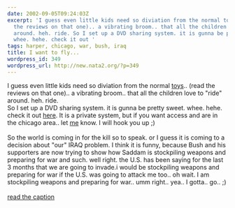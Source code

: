 ```yaml
---
date: 2002-09-05T09:24:03Z
excerpt: 'I guess even little kids need so diviation from the normal toys.. (read
  the reviews on that one).. a vibrating broom.. that all the children love to "ride"
  around. heh. ride. So I set up a DVD sharing system. it is gunna be pretty sweet.
  whee. hehe. check it out '
tags: harper, chicago, war, bush, iraq
title: I want to fly...
wordpress_id: 349
wordpress_url: http://new.nata2.org/?p=349
---
```


I guess even little kids need so diviation from the normal <a href="http://www.amazon.com/exec/obidos/ASIN/B00005NEBW/nata2productions/102-2858680-8623301">toys</a>.. (read the reviews on that one).. a vibrating broom.. that all the children love to "ride" around. heh. ride. <br/>So I set up a DVD sharing system. it is gunna be pretty sweet. whee. hehe. check it out <a href="http://www.fukung.net">here</a>. It is a private system, but if you want access and are in the chicago area.. let <a href="mailto:harper@nata2.org">me</a> know. I will hook you up ;)<br/><br/>So the world is coming in for the kill so to speak. or I guess it is coming to a decision about "our" IRAQ problem. I think it is funny, because Bush and his supporters are now trying to show how Saddam is stockpiling weapons and preparing for war and such. well right. the U.S. has been saying for the last 3 months that we are going to invade.i would be stockpiling weapons and preparing for war if the U.S. was going to attack me too.. oh wait. I am stockpiling weapons and preparing for war.. umm right.. yea.. I gotta.. go.. ;)<br/><br/><a href="http://story.news.yahoo.com/news?tmpl=story2&u=/020903/170/2673q.html">read the caption</a>
